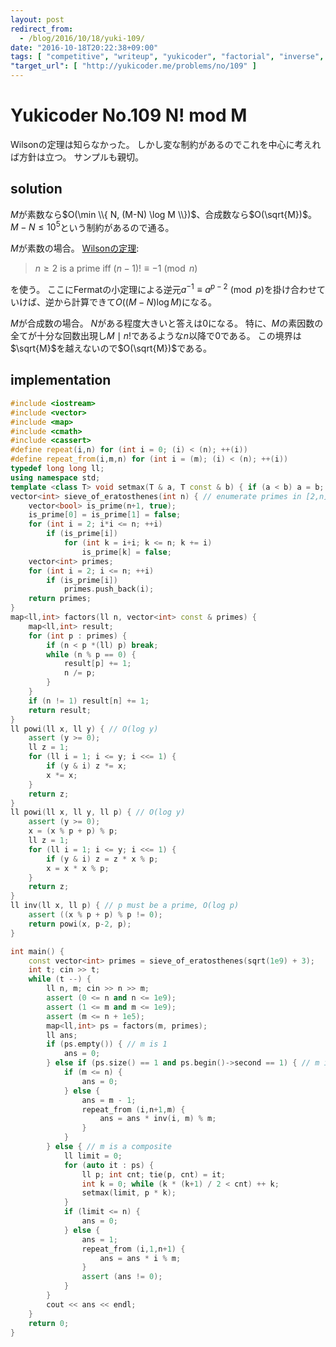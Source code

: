 ```yaml
---
layout: post
redirect_from:
  - /blog/2016/10/18/yuki-109/
date: "2016-10-18T20:22:38+09:00"
tags: [ "competitive", "writeup", "yukicoder", "factorial", "inverse", "wilsons-theorem", "fermats-little-theorem" ]
"target_url": [ "http://yukicoder.me/problems/no/109" ]
---
```


# Yukicoder No.109 N! mod M

Wilsonの定理は知らなかった。
しかし変な制約があるのでこれを中心に考えれば方針は立つ。
サンプルも親切。

## solution

$M$が素数なら$O(\min \\{ N, (M-N) \log M \\})$、合成数なら$O(\sqrt{M})$。$M - N \le 10^5$という制約があるので通る。

$M$が素数の場合。
[Wilsonの定理](https://en.wikipedia.org/wiki/Wilson%27s_theorem):

>   $n \ge 2$ is a prime iff $(n-1)! \equiv -1 \pmod n$

を使う。
ここにFermatの小定理による逆元$a^{-1} \equiv a^{p-2} \pmod p$を掛け合わせていけば、逆から計算できて$O((M-N) \log M)$になる。

$M$が合成数の場合。
$N$がある程度大きいと答えは$0$になる。
特に、$M$の素因数の全てが十分な回数出現し$M \mid n!$であるような$n$以降で$0$である。
この境界は$\sqrt{M}$を越えないので$O(\sqrt{M})$である。

## implementation

``` c++
#include <iostream>
#include <vector>
#include <map>
#include <cmath>
#include <cassert>
#define repeat(i,n) for (int i = 0; (i) < (n); ++(i))
#define repeat_from(i,m,n) for (int i = (m); (i) < (n); ++(i))
typedef long long ll;
using namespace std;
template <class T> void setmax(T & a, T const & b) { if (a < b) a = b; }
vector<int> sieve_of_eratosthenes(int n) { // enumerate primes in [2,n] with O(n log log n)
    vector<bool> is_prime(n+1, true);
    is_prime[0] = is_prime[1] = false;
    for (int i = 2; i*i <= n; ++i)
        if (is_prime[i])
            for (int k = i+i; k <= n; k += i)
                is_prime[k] = false;
    vector<int> primes;
    for (int i = 2; i <= n; ++i)
        if (is_prime[i])
            primes.push_back(i);
    return primes;
}
map<ll,int> factors(ll n, vector<int> const & primes) {
    map<ll,int> result;
    for (int p : primes) {
        if (n < p *(ll) p) break;
        while (n % p == 0) {
            result[p] += 1;
            n /= p;
        }
    }
    if (n != 1) result[n] += 1;
    return result;
}
ll powi(ll x, ll y) { // O(log y)
    assert (y >= 0);
    ll z = 1;
    for (ll i = 1; i <= y; i <<= 1) {
        if (y & i) z *= x;
        x *= x;
    }
    return z;
}
ll powi(ll x, ll y, ll p) { // O(log y)
    assert (y >= 0);
    x = (x % p + p) % p;
    ll z = 1;
    for (ll i = 1; i <= y; i <<= 1) {
        if (y & i) z = z * x % p;
        x = x * x % p;
    }
    return z;
}
ll inv(ll x, ll p) { // p must be a prime, O(log p)
    assert ((x % p + p) % p != 0);
    return powi(x, p-2, p);
}

int main() {
    const vector<int> primes = sieve_of_eratosthenes(sqrt(1e9) + 3);
    int t; cin >> t;
    while (t --) {
        ll n, m; cin >> n >> m;
        assert (0 <= n and n <= 1e9);
        assert (1 <= m and m <= 1e9);
        assert (m <= n + 1e5);
        map<ll,int> ps = factors(m, primes);
        ll ans;
        if (ps.empty()) { // m is 1
            ans = 0;
        } else if (ps.size() == 1 and ps.begin()->second == 1) { // m is a prime
            if (m <= n) {
                ans = 0;
            } else {
                ans = m - 1;
                repeat_from (i,n+1,m) {
                    ans = ans * inv(i, m) % m;
                }
            }
        } else { // m is a composite
            ll limit = 0;
            for (auto it : ps) {
                ll p; int cnt; tie(p, cnt) = it;
                int k = 0; while (k * (k+1) / 2 < cnt) ++ k;
                setmax(limit, p * k);
            }
            if (limit <= n) {
                ans = 0;
            } else {
                ans = 1;
                repeat_from (i,1,n+1) {
                    ans = ans * i % m;
                }
                assert (ans != 0);
            }
        }
        cout << ans << endl;
    }
    return 0;
}
```
